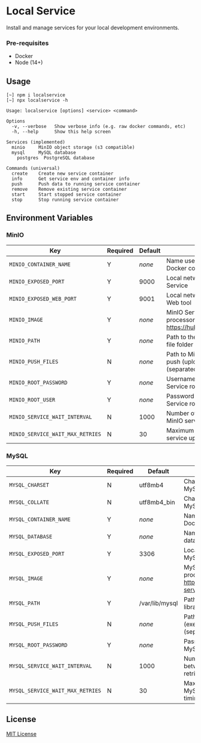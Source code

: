 # Local Service

Install and manage services for your local development environments.

### Pre-requisites

* Docker
* Node (14+)

## Usage

```text
[~] npm i localservice
[~] npx localservice -h

Usage: localservice [options] <service> <command>

Options
  -v, --verbose   Show verbose info (e.g. raw docker commands, etc)
  -h, --help      Show this help screen

Services (implemented)
  minio     MinIO object storage (s3 compatible)
  mysql     MySQL database
	postgres  PostgreSQL database

Commands (universal)
  create    Create new service container
  info      Get service env and container info
  push      Push data to running service container
  remove    Remove existing service container
  start     Start stopped service container
  stop      Stop running service container
```

## Environment Variables

### MinIO

Key																| Required	| Default	| Description
---																| ---				| ---			| ---
`MINIO_CONTAINER_NAME`						| Y					| _none_	| Name used to identify MinIO Service Docker container
`MINIO_EXPOSED_PORT`							| Y					| 9000		| Local network port used to expose MinIO Service
`MINIO_EXPOSED_WEB_PORT`					| Y					| 9001		| Local network port used to expose MinIO Web tool
`MINIO_IMAGE`											| Y					| _none_	| MinIO Server Docker image for your processor: https://hub.docker.com/r/minio/minio/tags
`MINIO_PATH`											| Y					| _none_	| Path to the preferred MinIO Service library file folder
`MINIO_PUSH_FILES`								| N					| _none_	| Path to MinIO object storage file glob(s) to push (upload) during first time setup (separated by commas)
`MINIO_ROOT_PASSWORD`							| Y					| _none_	| Username to use when creating the MinIO Service root user
`MINIO_ROOT_USER`									| Y					| _none_	| Password to use when creating the MinIO Service root user
`MINIO_SERVICE_WAIT_INTERVAL`			| N					| 1000		| Number of milliseconds to wait between MinIO service uptime test retries
`MINIO_SERVICE_WAIT_MAX_RETRIES`	| N					| 30			| Maximum number of times to retry MinIO service uptime test before timing out

### MySQL

Key																| Required	| Default					| Description
---																| ---				| ---							| ---
`MYSQL_CHARSET`										| N					| utf8mb4					| Character set used to create a new MySQL database
`MYSQL_COLLATE`										| N					| utf8mb4_bin			| Character collate used to create a new MySQL database
`MYSQL_CONTAINER_NAME`						| Y					| _none_					| Name used to identify MySQL Service Docker container
`MYSQL_DATABASE`									| Y					| _none_					| Name used to identify MySQL Service database
`MYSQL_EXPOSED_PORT`							| Y					| 3306						| Local network port used to expose MySQL Service
`MYSQL_IMAGE`											| Y					| _none_					| MySQL Server Docker image for your processor: https://hub.docker.com/r/mysql/mysql-server/tags
`MYSQL_PATH`											| Y					| /var/lib/mysql	| Path to the preferred MySQL Service library file folder
`MYSQL_PUSH_FILES`								| N					| _none_					| Path to SQL file glob(s) to push (execute) during first time setup (separated by commas)
`MYSQL_ROOT_PASSWORD`							| Y					| _none_					| Password to use when creating the MySQL Service database root user
`MYSQL_SERVICE_WAIT_INTERVAL`			| N					| 1000						| Number of milliseconds to wait between MySQL service uptime test retries
`MYSQL_SERVICE_WAIT_MAX_RETRIES`	| N					| 30							| Maximum number of times to retry MySQL service uptime test before timing out

## License

[MIT License](LICENSE)

